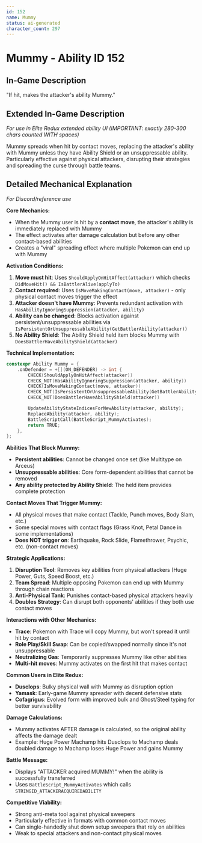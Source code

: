 ```yaml
---
id: 152
name: Mummy
status: ai-generated
character_count: 297
---
```


# Mummy - Ability ID 152

## In-Game Description
"If hit, makes the attacker's ability Mummy."

## Extended In-Game Description
*For use in Elite Redux extended ability UI (IMPORTANT: exactly 280-300 chars counted WITH spaces)*

Mummy spreads when hit by contact moves, replacing the attacker's ability with Mummy unless they have Ability Shield or an unsuppressable ability. Particularly effective against physical attackers, disrupting their strategies and spreading the curse through battle teams.

## Detailed Mechanical Explanation
*For Discord/reference use*

**Core Mechanics:**
- When the Mummy user is hit by a **contact move**, the attacker's ability is immediately replaced with Mummy
- The effect activates after damage calculation but before any other contact-based abilities
- Creates a "viral" spreading effect where multiple Pokemon can end up with Mummy

**Activation Conditions:**
1. **Move must hit**: Uses `ShouldApplyOnHitAffect(attacker)` which checks `DidMoveHit() && IsBattlerAlive(applyTo)`
2. **Contact required**: Uses `IsMoveMakingContact(move, attacker)` - only physical contact moves trigger the effect
3. **Attacker doesn't have Mummy**: Prevents redundant activation with `HasAbilityIgnoringSuppression(attacker, ability)`
4. **Ability can be changed**: Blocks activation against persistent/unsuppressable abilities via `IsPersistentOrUnsuppressableAbility(GetBattlerAbility(attacker))`
5. **No Ability Shield**: The Ability Shield held item blocks Mummy with `DoesBattlerHaveAbilityShield(attacker)`

**Technical Implementation:**
```cpp
constexpr Ability Mummy = {
    .onDefender = +[](ON_DEFENDER) -> int {
        CHECK(ShouldApplyOnHitAffect(attacker))
        CHECK_NOT(HasAbilityIgnoringSuppression(attacker, ability))
        CHECK(IsMoveMakingContact(move, attacker))
        CHECK_NOT(IsPersistentOrUnsuppressableAbility(GetBattlerAbility(attacker)))
        CHECK_NOT(DoesBattlerHaveAbilityShield(attacker))

        UpdateAbilityStateIndicesForNewAbility(attacker, ability);
        ReplaceAbility(attacker, ability);
        BattleScriptCall(BattleScript_MummyActivates);
        return TRUE;
    },
};
```

**Abilities That Block Mummy:**
- **Persistent abilities**: Cannot be changed once set (like Multitype on Arceus)
- **Unsuppressable abilities**: Core form-dependent abilities that cannot be removed
- **Any ability protected by Ability Shield**: The held item provides complete protection

**Contact Moves That Trigger Mummy:**
- All physical moves that make contact (Tackle, Punch moves, Body Slam, etc.)
- Some special moves with contact flags (Grass Knot, Petal Dance in some implementations)
- **Does NOT trigger on**: Earthquake, Rock Slide, Flamethrower, Psychic, etc. (non-contact moves)

**Strategic Applications:**
1. **Disruption Tool**: Removes key abilities from physical attackers (Huge Power, Guts, Speed Boost, etc.)
2. **Team Spread**: Multiple opposing Pokemon can end up with Mummy through chain reactions
3. **Anti-Physical Tank**: Punishes contact-based physical attackers heavily
4. **Doubles Strategy**: Can disrupt both opponents' abilities if they both use contact moves

**Interactions with Other Mechanics:**
- **Trace**: Pokemon with Trace will copy Mummy, but won't spread it until hit by contact
- **Role Play/Skill Swap**: Can be copied/swapped normally since it's not unsuppressable
- **Neutralizing Gas**: Temporarily suppresses Mummy like other abilities
- **Multi-hit moves**: Mummy activates on the first hit that makes contact

**Common Users in Elite Redux:**
- **Dusclops**: Bulky physical wall with Mummy as disruption option
- **Yamask**: Early-game Mummy spreader with decent defensive stats
- **Cofagrigus**: Evolved form with improved bulk and Ghost/Steel typing for better survivability

**Damage Calculations:**
- Mummy activates AFTER damage is calculated, so the original ability affects the damage dealt
- Example: Huge Power Machamp hits Dusclops to Machamp deals doubled damage to Machamp loses Huge Power and gains Mummy

**Battle Message:**
- Displays "ATTACKER acquired MUMMY!" when the ability is successfully transferred
- Uses `BattleScript_MummyActivates` which calls `STRINGID_ATTACKERACQUIREDABILITY`

**Competitive Viability:**
- Strong anti-meta tool against physical sweepers
- Particularly effective in formats with common contact moves
- Can single-handedly shut down setup sweepers that rely on abilities
- Weak to special attackers and non-contact physical moves